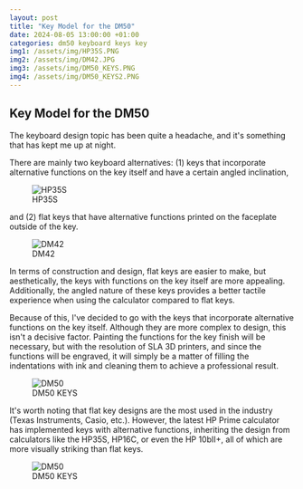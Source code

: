 ```yaml
---
layout: post
title: "Key Model for the DM50"
date: 2024-08-05 13:00:00 +01:00
categories: dm50 keyboard keys key
img1: /assets/img/HP35S.PNG
img2: /assets/img/DM42.JPG
img3: /assets/img/DM50_KEYS.PNG
img4: /assets/img/DM50_KEYS2.PNG
---
```


## Key Model for the DM50

The keyboard design topic has been quite a headache, and it's something that has kept me up at night.

There are mainly two keyboard alternatives: 
(1) keys that incorporate alternative functions on the key itself and have a certain angled inclination, 

<figure>
<img src="{{ page.img1 }}" alt="HP35S">
<figcaption>HP35S</figcaption>
</figure>

and (2) flat keys that have alternative functions printed on the faceplate outside of the key.

<figure>
<img src="{{ page.img2 }}" alt="DM42">
<figcaption>DM42</figcaption>
</figure>

In terms of construction and design, flat keys are easier to make, but aesthetically, the keys with functions on the key itself are more appealing. Additionally, the angled nature of these keys provides a better tactile experience when using the calculator compared to flat keys.

Because of this, I've decided to go with the keys that incorporate alternative functions on the key itself. Although they are more complex to design, this isn't a decisive factor. Painting the functions for the key finish will be necessary, but with the resolution of SLA 3D printers, and since the functions will be engraved, it will simply be a matter of filling the indentations with ink and cleaning them to achieve a professional result.

<figure>
<img src="{{ page.img3 }}" alt="DM50">
<figcaption>DM50 KEYS</figcaption>
</figure>

It's worth noting that flat key designs are the most used in the industry (Texas Instruments, Casio, etc.). However, the latest HP Prime calculator has implemented keys with alternative functions, inheriting the design from calculators like the HP35S, HP16C, or even the HP 10bII+, all of which are more visually striking than flat keys.

<figure>
<img src="{{ page.img4 }}" alt="DM50">
<figcaption>DM50 KEYS</figcaption>
</figure>